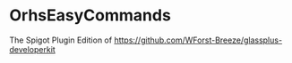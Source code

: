 # OrhsEasyCommands
The Spigot Plugin Edition of https://github.com/WForst-Breeze/glassplus-developerkit
